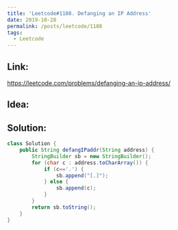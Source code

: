 ```yaml
---
title: 'Leetcode#1108. Defanging an IP Address'
date: 2019-10-28
permalink: /posts/leetcode/1108
tags:
  - Leetcode
---
```

## Link: ##
https://leetcode.com/problems/defanging-an-ip-address/

## Idea: ##

## Solution: ##
```java
class Solution {
    public String defangIPaddr(String address) {
        StringBuilder sb = new StringBuilder();
        for (char c : address.toCharArray()) {
            if (c=='.') {
                sb.append("[.]");
            } else {
                sb.append(c);
            }
        }
        return sb.toString();
    }
}
```
